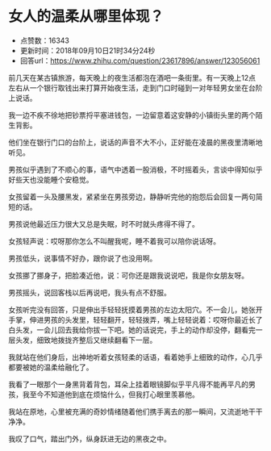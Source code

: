 # 女人的温柔从哪里体现？
- 点赞数：16343
- 更新时间：2018年09月10日21时34分24秒
- 回答url：https://www.zhihu.com/question/23617896/answer/123056061
<body>
 <p data-pid="KxQ8O5rI">前几天在某古镇旅游，每天晚上的夜生活都泡在酒吧一条街里。有一天晚上12点左右从一个银行取钱出来打算开始夜生活，走到门口时碰到一对年轻男女坐在台阶上说话。</p>
 <p data-pid="9eB721kJ">我一边不疾不徐地把钞票捋平塞进钱包，一边留意着这安静的小镇街头里的两个陌生背影。</p>
 <p data-pid="289PrK45">他们坐在银行门口的台阶上，说话的声音不大不小，正好能在凌晨的黑夜里清晰地听见。</p>
 <p data-pid="8lTmPK7X">男孩似乎遇到了不顺心的事，语气中透着一股消极，不时摇着头，言谈中得知似乎好些天也没能睡个安稳觉。</p>
 <p data-pid="8Cu6ocBB">女孩留着一头及腰黑发，紧紧坐在男孩旁边，静静听完他的抱怨后会回复一两句简短的话。</p>
 <p data-pid="mU4aVgyP">男孩说他最近压力很大又总是失眠，时不时就头疼得不得了。</p>
 <p data-pid="NALmTRJD">女孩轻声说：哎呀那你怎么不叫醒我呢，睡不着我可以陪你说话呀。</p>
 <p data-pid="58BCv6ft">男孩低头，说事情不好办，跟你说了也没用啊。</p>
 <p data-pid="AJvSePnN">女孩挪了挪身子，把脸凑近他，说：可你还是跟我说说吧，我是你女朋友呀。</p>
 <p data-pid="9oHpmCej">男孩摇头，说回客栈以后再说吧，我头有点不舒服。</p>
 <p data-pid="UKhDrNYD">女孩听完没有回答，只是伸出手轻轻抚摸着男孩的左边太阳穴。不一会儿，她张开手掌，伸进男孩的头发里，轻轻翻开，轻轻拨弄，嘴上轻轻说着：哎呀你最近长了白头发，一会儿回去我给你拔一下吧。她的话说完，手上的动作却没停，翻看完一层头发，细致地拨拢齐整后又继续翻看下一层。</p>
 <p data-pid="Aoma7ROz">我就站在他们身后，出神地听着女孩轻柔的话语，看着她手上细致的动作，心几乎都要被她的温柔给融化了。</p>
 <p data-pid="3IZQxP0v">我看了一眼那个一身黑背着背包，耳朵上挂着眼镜脚似乎平凡得不能再平凡的男孩，我至今不知道他到底在烦恼什么，但我打心眼里羡慕他。</p>
 <p data-pid="IRxaI6vR">我站在原地，心里被充满的奇妙情绪随着他们携手离去的那一瞬间，又流逝地干干净净。</p>
 <p data-pid="perGCnwa">我叹了口气，踏出门外，纵身跃进无边的黑夜之中。</p>
 <p></p>
</body>